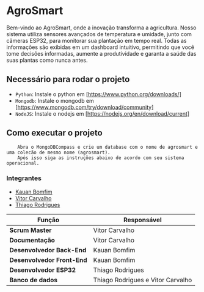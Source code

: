 # AgroSmart

Bem-vindo ao AgroSmart, onde a inovação transforma a agricultura. Nosso sistema utiliza sensores avançados de temperatura e umidade, junto com câmeras ESP32, para monitorar sua plantação em tempo real. Todas as informações são exibidas em um dashboard intuitivo, permitindo que você tome decisões informadas, aumente a produtividade e garanta a saúde das suas plantas como nunca antes.

## Necessário para rodar o projeto
- `Python`: Instale o python em [https://www.python.org/downloads/]
- `Mongodb`: Instale o mongodb em [https://www.mongodb.com/try/download/community]
- `NodeJS`: Instale o nodejs em [https://nodejs.org/en/download/current]

## Como executar o projeto
```console
    Abra o MongoDBCompass e crie um database com o nome de agrosmart e uma colecão de mesmo nome (agrosmart).
    Após isso siga as instruções abaixo de acordo com seu sistema operacional.
```

### Integrantes

- [Kauan Bomfim](https://github.com/wkauan)
- [Vitor Carvalho](https://github.com/devvhitor)
- [Thiago Rodrigues](https://github.com/thizinrodrigues)

| Função | Responsável |
| ------ | ------ |
| **Scrum Master** | Vitor Carvalho |
| **Documentação** | Vitor Carvalho |
| **Desenvolvedor Back-End** | Kauan Bomfim |
| **Desenvolvedor Front-End** | Kauan Bomfim |
| **Desenvolvedor ESP32** | Thiago Rodrigues |
| **Banco de dados** | Thiago Rodrigues e Vitor Carvalho |
